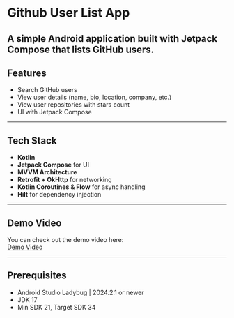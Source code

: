 # Github User List App

A simple Android application built with **Jetpack Compose** that lists GitHub users.
---

## Features
- Search GitHub users
- View user details (name, bio, location, company, etc.)
- View user repositories with stars count
- UI with Jetpack Compose

---

## Tech Stack
- **Kotlin**
- **Jetpack Compose** for UI
- **MVVM Architecture**
- **Retrofit + OkHttp** for networking
- **Kotlin Coroutines & Flow** for async handling
- **Hilt** for dependency injection

---

## Demo Video
You can check out the demo video here:  
[Demo Video](https://drive.google.com/file/d/1-0_B0Ro4rDI58XQ3v2fw5tdE9JhuN18A/view?usp=drive_link)

---

## Prerequisites
- Android Studio Ladybug | 2024.2.1 or newer
- JDK 17
- Min SDK 21, Target SDK 34
